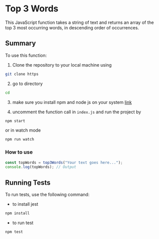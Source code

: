 # Top 3 Words

This JavaScript function takes a string of text and returns an array of the top 3 most occurring words, in descending order of occurrences.

## Summary

To use this function:
1. Clone the repository to your local machine using
```bash
git clone https
```

2. go to directory
```bash
cd 
```

3. make sure you install npm and node js on your system <a href="https://docs.npmjs.com/downloading-and-installing-node-js-and-npm">link</a>


4. uncomment the function call in `index.js` and run the project by

```bash
npm start
```

or in watch mode

```bash
npm run watch
```

### How to use

```javascript
const topWords = top3Words("Your text goes here...");
console.log(topWords); // Output
```

## Running Tests

To run tests, use the following command:

- to install jest
```bash
npm install
```

- to run test
```bash
npm test
```

